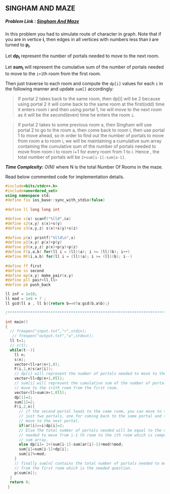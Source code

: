 ## SINGHAM AND MAZE
##### Problem Link : [Singham And Maze](https://hack.codingblocks.com/contests/c/1001/1188)  

In this problem you had to simulate route of character in graph. 
Note that if you are in vertice **i**, then edges in all vertices with numbers less than **i** are turned to **p<sub>i</sub>**.

Let **dp<sub>i</sub>** represent the number of portals needed to move to the next room.

Let **sum<sub>i</sub>** will represent the cumulative sum of the number of portals needed to move to the `i+1`th room from the first room.

Then just traverse to each room and compute the `dp[i]` values for each `i` in the following manner and update `sum[]` accordingly:

> If portal 2 takes back to the same room, then dp[i] will be 2 because using portal 2 it will come back to the same room at the first(odd) time it enters room i and then using portal 1, he will move to the next room as it will be the second(even) time he enters the room `i`.

> If portal 2 takes to some previous room a, then Singham will use portal 2 to go to the room a, then come back to room i, then use portal 1 to move ahead, so in order to find out the number of portals to move from room a to room i, we will be maintaining a cumulative sum array containing the cumulative sum of the number of portals needed to move from room i to room i+1 for every room from 1 to i.
Hence , the total number of portals will be `2+sum[i-1]-sum[a-1]`.

_**Time Complexity:** O(N)_ where N is the total Number Of Rooms in the maze.

Read below commented code for implementation details.
```C++
#include<bits/stdc++.h>
#include<unordered_set>
using namespace std;
#define fio ios_base::sync_with_stdio(false)
 
#define ll long long int

#define s(x) scanf("%lld",&x)
#define s2(x,y) s(x)+s(y)
#define s3(x,y,z) s(x)+s(y)+s(z)
 
#define p(x) printf("%lld\n",x)
#define p2(x,y) p(x)+p(y)
#define p3(x,y,z) p(x)+p(y)+p(z)
#define F(i,a,b) for(ll i = (ll)(a); i <= (ll)(b); i++)
#define RF(i,a,b) for(ll i = (ll)(a); i >= (ll)(b); i--)
 
#define ff first
#define ss second
#define mp(x,y) make_pair(x,y)
#define pll pair<ll,ll>
#define pb push_back

ll inf = 1e18;
ll mod = 1e9 + 7 ;
ll gcd(ll a , ll b){return b==0?a:gcd(b,a%b);}

/****************************************************************************/

int main()
{
  // freopen("input.txt","r",stdin);
   // freopen("output.txt","w",stdout);
  ll t=1;
  // s(t);
  while(t--){
    ll n;
    s(n);
    vector<ll>ar(n+1,0);
    F(i,1,n)s(ar[i]);
    // dp[i] will represent the number of portals needed to move to the next room
    vector<ll>dp(n+1,0ll);
    // sum[i] will represent the cumulative sum of the number of portals needed to
    // move to the i+1th room from the first room.
    vector<ll>sum(n+1,0ll);
    dp[1]=2;
    sum[1]=2;
    F(i,2,n){
      // if the second portal leads to the same room, you can move to the next room using
      // just two portals, one for coming back to the same portal and the other one to 
      // move to the next portal.
      if(ar[i]==i)dp[i]=2;
      // Else The total number of portals needed will be equal to the number of portals
      // needed to move from i-1 th room to the ith room which is computed using cumulative
      // sum array.
      else dp[i]= 2+(sum[i-1]-sum[ar[i]-1]+mod)%mod;
      sum[i]=sum[i-1]+dp[i];
      sum[i]%=mod;
    }
    // finally sum[n] contains the total number of portals needed to move to the n+1th room 
    // from the first room which is the needed question.
    p(sum[n]);
  }
  return 0;
 }
```